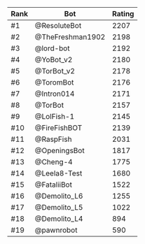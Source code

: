 Rank|Bot|Rating
---|---|---
#1|@ResoluteBot|2207
#2|@TheFreshman1902|2198
#3|@lord-bot|2192
#4|@YoBot_v2|2180
#5|@TorBot_v2|2178
#6|@ToromBot|2176
#7|@Intron014|2171
#8|@TorBot|2157
#9|@LolFish-1|2145
#10|@FireFishBOT|2139
#11|@RaspFish|2031
#12|@OpeningsBot|1817
#13|@Cheng-4|1775
#14|@Leela8-Test|1680
#15|@FataliiBot|1522
#16|@Demolito_L6|1255
#17|@Demolito_L5|1022
#18|@Demolito_L4|894
#19|@pawnrobot|590

